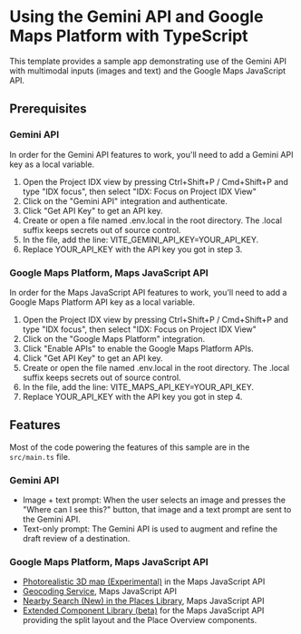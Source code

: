 # Using the Gemini API and Google Maps Platform with TypeScript

This template provides a sample app demonstrating use of the Gemini API with multimodal inputs (images and text) and the Google Maps JavaScript API.

## Prerequisites

### Gemini API

In order for the Gemini API features to work, you'll need to add a Gemini API key as a local variable.

1. Open the Project IDX view by pressing Ctrl+Shift+P / Cmd+Shift+P and type "IDX focus", then select "IDX: Focus on Project IDX View"
2. Click on the "Gemini API" integration and authenticate.
3. Click "Get API Key" to get an API key.
4. Create or open a file named .env.local in the root directory. The .local suffix keeps secrets out of source control.
5. In the file, add the line: VITE_GEMINI_API_KEY=YOUR_API_KEY.
6. Replace YOUR_API_KEY with the API key you got in step 3.

### Google Maps Platform, Maps JavaScript API

In order for the Maps JavaScript API features to work, you'll need to add a Google Maps Platform API key as a local variable.

1. Open the Project IDX view by pressing Ctrl+Shift+P / Cmd+Shift+P and type "IDX focus", then select "IDX: Focus on Project IDX View"
2. Click on the "Google Maps Platform" integration.
3. Click "Enable APIs" to enable the Google Maps Platform APIs.
4. Click "Get API Key" to get an API key.
5. Create or open the file named .env.local in the root directory. The .local suffix keeps secrets out of source control.
6. In the file, add the line: VITE_MAPS_API_KEY=YOUR_API_KEY.
7. Replace YOUR_API_KEY with the API key you got in step 4.

## Features

Most of the code powering the features of this sample are in the `src/main.ts` file.

### Gemini API

- Image + text prompt: When the user selects an image and presses the "Where can I see this?" button, that image and a text prompt are sent to the Gemini API.
- Text-only prompt: The Gemini API is used to augment and refine the draft review of a destination.

### Google Maps Platform, Maps JavaScript API

- [Photorealistic 3D map (Experimental)](https://developers.google.com/maps/documentation/javascript/3d-maps-overview) in the Maps JavaScript API
- [Geocoding Service](https://developers.google.com/maps/documentation/javascript/geocoding), Maps JavaScript API
- [Nearby Search (New) in the Places Library](https://developers.google.com/maps/documentation/javascript/nearby-search), Maps JavaScript API
- [Extended Component Library (beta)](https://developers.google.com/maps/documentation/javascript/libraries-open-source#web-components) for the Maps JavaScript API providing the split layout and the Place Overview components.
